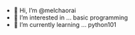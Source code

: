 - 👋 Hi, I’m @melchaorai
- 👀 I’m interested in ... basic programming
- 🌱 I’m currently learning ... python101

<!---
melchaorai/melchaorai is a ✨ special ✨ repository because its `README.md` (this file) appears on your GitHub profile.
You can click the Preview link to take a look at your changes.
--->
